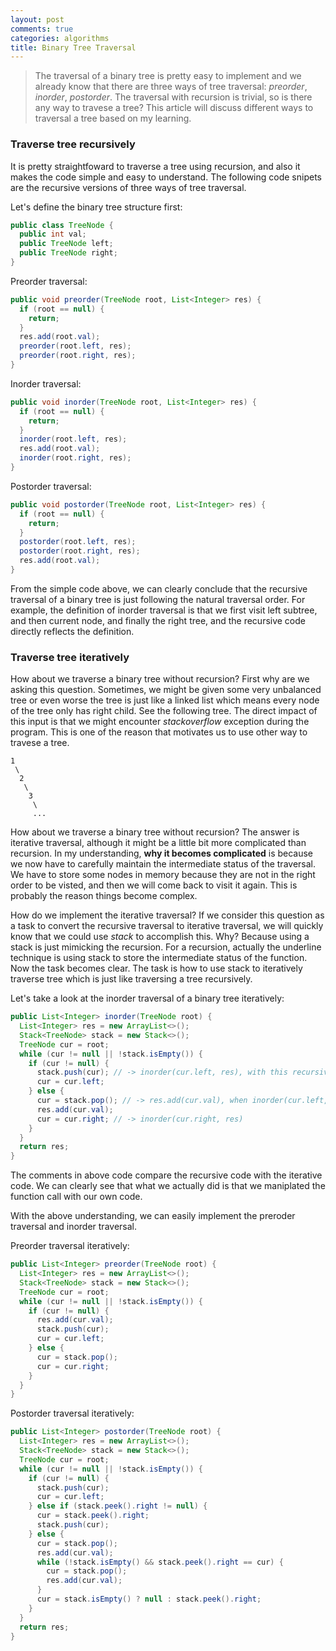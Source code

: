 ```yaml
---
layout: post
comments: true
categories: algorithms
title: Binary Tree Traversal
---
```

> The traversal of a binary tree is pretty easy to implement and we already know that there are three ways of tree traversal:
> *preorder*, *inorder*, *postorder*. The traversal with recursion is trivial, so is there any way to travese a tree? This
> article will discuss different ways to traversal a tree based on my learning.

### Traverse tree recursively
It is pretty straightfoward to traverse a tree using recursion, and also it makes the code simple and easy to understand. The
following code snipets are the recursive versions of three ways of tree traversal.

Let's define the binary tree structure first:

```java
public class TreeNode {
  public int val;
  public TreeNode left;
  public TreeNode right;
}
```

Preorder traversal:

```java
public void preorder(TreeNode root, List<Integer> res) {
  if (root == null) {
    return;
  }
  res.add(root.val);
  preorder(root.left, res);
  preorder(root.right, res);
}
```

Inorder traversal:

```java
public void inorder(TreeNode root, List<Integer> res) {
  if (root == null) {
    return;
  }
  inorder(root.left, res);
  res.add(root.val);
  inorder(root.right, res);
}
```

Postorder traversal:

```java
public void postorder(TreeNode root, List<Integer> res) {
  if (root == null) {
    return;
  }
  postorder(root.left, res);
  postorder(root.right, res);
  res.add(root.val);
}
```

From the simple code above, we can clearly conclude that the recursive traversal of a binary tree is just following the natural
traversal order. For example, the definition of inorder traversal is that we first visit left subtree, and then current node, and
finally the right tree, and the recursive code directly reflects the definition.

### Traverse tree iteratively
How about we traverse a binary tree without recursion? First why are we asking this question. Sometimes, we might be given some very
unbalanced tree or even worse the tree is just like a linked list which means every node of the tree only has right child. See the
following tree. The direct impact of this input is that we might encounter _stackoverflow_ exception during the program. This is one
of the reason that motivates us to use other way to travese a tree.

```
1
 \
  2
   \
    3
     \
     ...
```

How about we traverse a binary tree without recursion? The answer is iterative traversal, although it might be a little bit more 
complicated than recursion. In my understanding, __why it becomes complicated__ is because we now have to carefully maintain the intermediate
status of the traversal. We have to store some nodes in memory because they are not in the right order to be visted, and then we will
come back to visit it again. This is probably the reason things become complex.

How do we implement the iterative traversal? If we consider this question as a task to convert the recursive traversal to iterative
traversal, we will quickly know that we could use _stack_ to accomplish this. Why? Because using a stack is just mimicking the 
recursion. For a recursion, actually the underline technique is using stack to store the intermediate status of the function. Now 
the task becomes clear. The task is how to use stack to iteratively traverse tree which is just like traversing a tree recursively.

Let's take a look at the inorder traversal of a binary tree iteratively:

```java
public List<Integer> inorder(TreeNode root) {
  List<Integer> res = new ArrayList<>();
  Stack<TreeNode> stack = new Stack<>();
  TreeNode cur = root;
  while (cur != null || !stack.isEmpty()) {
    if (cur != null) {
      stack.push(cur); // -> inorder(cur.left, res), with this recursive function call, the cur will be stored in function stack
      cur = cur.left;
    } else {
      cur = stack.pop(); // -> res.add(cur.val), when inorder(cur.left, res) completes, the cur node will be popped from function stack
      res.add(cur.val);
      cur = cur.right; // -> inorder(cur.right, res)
    }
  }
  return res;
}
```

The comments in above code compare the recursive code with the iterative code. We can clearly see that what we actually did is that we maniplated the function call with our own code.

With the above understanding, we can easily implement the preroder traversal and inorder traversal.

Preorder traversal iteratively:

```java
public List<Integer> preorder(TreeNode root) {
  List<Integer> res = new ArrayList<>();
  Stack<TreeNode> stack = new Stack<>();
  TreeNode cur = root;
  while (cur != null || !stack.isEmpty()) {
    if (cur != null) {
      res.add(cur.val);
      stack.push(cur);
      cur = cur.left;
    } else {
      cur = stack.pop();
      cur = cur.right;
    }
  }
}
```

Postorder traversal iteratively:

```java
public List<Integer> postorder(TreeNode root) {
  List<Integer> res = new ArrayList<>();
  Stack<TreeNode> stack = new Stack<>();
  TreeNode cur = root;
  while (cur != null || !stack.isEmpty()) {
    if (cur != null) {
      stack.push(cur);
      cur = cur.left;
    } else if (stack.peek().right != null) {
      cur = stack.peek().right;
      stack.push(cur);
    } else {
      cur = stack.pop();
      res.add(cur.val);
      while (!stack.isEmpty() && stack.peek().right == cur) {
        cur = stack.pop();
        res.add(cur.val);
      }
      cur = stack.isEmpty() ? null : stack.peek().right;
    }
  }
  return res;
}
```    
    
      
    








